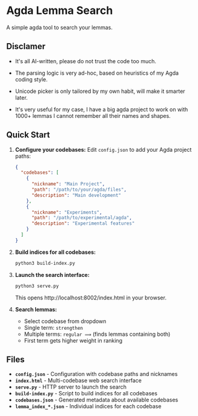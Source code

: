 # Agda Lemma Search

A simple agda tool to search your lemmas.

## Disclamer

* It's all AI-written, please do not trust the code too much.

* The parsing logic is very ad-hoc, based on heuristics of my Agda coding style.

* Unicode picker is only tailored by my own habit, will make it smarter later.

* It's very useful for my case, I have a big agda project to work on with 1000+ lemmas I cannot remember all their names and shapes.

## Quick Start

1. **Configure your codebases:**
   Edit `config.json` to add your Agda project paths:
   ```json
   {
     "codebases": [
       {
         "nickname": "Main Project",
         "path": "/path/to/your/agda/files",
         "description": "Main development"
       },
       {
         "nickname": "Experiments",
         "path": "/path/to/experimental/agda",
         "description": "Experimental features"
       }
     ]
   }
   ```

2. **Build indices for all codebases:**
   ```bash
   python3 build-index.py
   ```

3. **Launch the search interface:**
   ```bash
   python3 serve.py
   ```
   This opens http://localhost:8002/index.html in your browser.

4. **Search lemmas:**
   - Select codebase from dropdown
   - Single term: `strengthen`
   - Multiple terms: `regular ⟹` (finds lemmas containing both)
   - First term gets higher weight in ranking

## Files

- **`config.json`** - Configuration with codebase paths and nicknames
- **`index.html`** - Multi-codebase web search interface
- **`serve.py`** - HTTP server to launch the search  
- **`build-index.py`** - Script to build indices for all codebases
- **`codebases.json`** - Generated metadata about available codebases
- **`lemma_index_*.json`** - Individual indices for each codebase